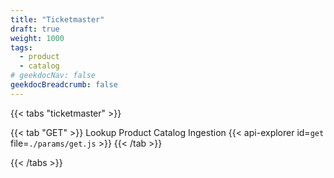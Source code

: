 ```yaml
---
title: "Ticketmaster"
draft: true
weight: 1000
tags:
  - product
  - catalog
# geekdocNav: false
geekdocBreadcrumb: false
---
```


{{< tabs "ticketmaster" >}}
 
{{< tab "GET" >}}
Lookup Product Catalog Ingestion
{{< api-explorer id=`get` file=`./params/get.js` >}}
{{< /tab >}}

{{< /tabs >}}
